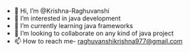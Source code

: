 - 👋 Hi, I’m @Krishna-Raghuvanshi
- 👀 I’m interested in java development
- 🌱 I’m currently learning java frameworks
- 💞️ I’m looking to collaborate on any kind of java project
- 📫 How to reach me- raghuvanshikrishna977@gmail.com

<!---
Krishna-Raghuvanshi/Krishna-Raghuvanshi is a ✨ special ✨ repository because its `README.md` (this file) appears on your GitHub profile.
You can click the Preview link to take a look at your changes.
--->
